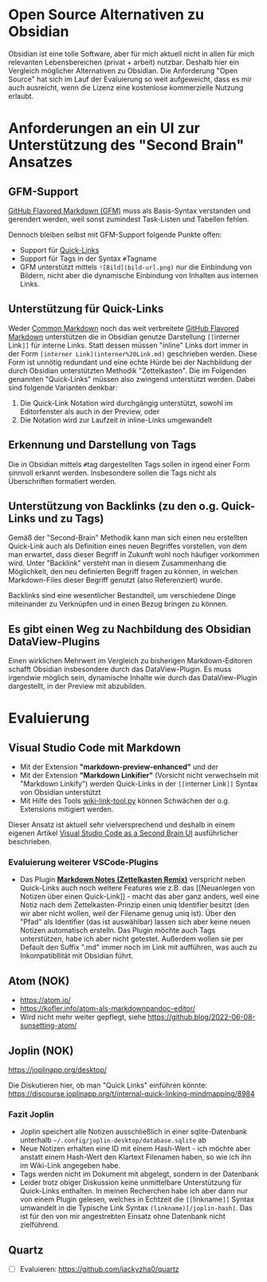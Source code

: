 # Open Source Alternativen zu Obsidian
Obsidian ist eine tolle Software, aber für mich aktuell nicht in allen für mich relevanten Lebensbereichen (privat + arbeit) nutzbar. Deshalb hier ein Vergleich möglicher Alternativen zu Obsidian. Die Anforderung "Open Source" hat sich im Lauf der Evaluierung so weit aufgeweicht, dass es mir auch ausreicht, wenn die Lizenz eine kostenlose kommerzielle Nutzung erlaubt.

# Anforderungen an ein UI zur Unterstützung des "Second Brain" Ansatzes
## GFM-Support
[GitHub Flavored Markdown (GFM)](https://github.github.com/gfm/) muss als Basis-Syntax verstanden und gerendert werden, weil sonst zumindest Task-Listen und Tabellen fehlen.

Dennoch bleiben selbst mit GFM-Support folgende Punkte offen:
* Support für [Quick-Links](#unterstützung-für-quick-links)
* Support für Tags in der Syntax `#`Tagname
* GFM unterstützt mittels `![Bild](bild-url.png)` nur die Einbindung von Bildern, nicht aber die dynamische Einbindung von Inhalten aus internen Links.

## Unterstützung für Quick-Links
Weder [Common Markdown](https://spec.commonmark.org/) noch das weit verbreitete [GitHub Flavored Markdown](https://github.github.com/gfm/) unterstützen die in Obsidian genutze Darstellung `[[`interner Link`]]` für interne Links. Statt dessen müssen "inline" Links dort immer in der Form `[interner Link](interner%20Link.md)` geschrieben werden. Diese Form ist unnötig redundant und eine echte Hürde bei der Nachbildung der durch Obsidian unterstützten Methodik "Zettelkasten". Die im Folgenden genannten "Quick-Links" müssen also zwingend unterstützt werden. Dabei sind folgende Varianten denkbar:

1. Die Quick-Link Notation wird durchgängig unterstützt, sowohl im Editorfenster als auch in der Preview, oder
1. Die Notation wird zur Laufzeit in inline-Links umgewandelt

## Erkennung und Darstellung von Tags
Die in Obsidian mittels `#`tag dargestellten Tags sollen in irgend einer Form sinnvoll erkannt werden. Insbesondere sollen die Tags nicht als Überschriften formatiert werden.

## Unterstützung von Backlinks (zu den o.g. Quick-Links und zu Tags)
Gemäß der "Second-Brain" Methodik kann man sich einen neu erstellten Quick-Link auch als Definition eines neuen Begriffes vorstellen, von dem man erwartet, dass dieser Begriff in Zukunft wohl noch häufiger vorkommen wird. Unter "Backlink" versteht man in diesem Zusammenhang die Möglichkeit, den neu definierten Begriff fragen zu können, in welchen Markdown-Files dieser Begriff genutzt (also Referenziert) wurde.

Backlinks sind eine wesentlicher Bestandteil, um verschiedene Dinge miteinander zu Verknüpfen und in einen Bezug bringen zu können.

## Es gibt einen Weg zu Nachbildung des Obsidian DataView-Plugins
Einen wirklichen Mehrwert im Vergleich zu bisherigen Markdown-Editoren schafft Obsidian insbesondere durch das DataView-Plugin. Es muss irgendwie möglich sein, dynamische Inhalte wie durch das DataView-Plugin dargestellt, in der Preview mit abzubilden.

# Evaluierung

## Visual Studio Code mit Markdown
* Mit der Extension **"markdown-preview-enhanced"** und der
* Mit der Extension **"Markdown Linkifier"** (Vorsicht nicht verwechseln mit "Markdown Linkify") werden Quick-Links in der `[[`interner Link`]]` Syntax von Obsidian unterstützt
* Mit Hilfe des Tools [wiki-link-tool.py](wiki-link-tool.py) können Schwächen der o.g. Extensions mitigiert werden.

Dieser Ansatz ist aktuell sehr vielversprechend und deshalb in einem eigenen Artikel [Visual Studio Code as a Second Brain UI](Visual%20Studio%20Code%20as%20a%20Second%20Brain%20UI.md) ausführlicher beschrieben.

### Evaluierung weiterer VSCode-Plugins
* Das Plugin **[Markdown Notes (Zettelkasten Remix)](https://marketplace.visualstudio.com/items?itemName=maxedmands.vscode-zettel-markdown-notes)** verspricht neben Quick-Links auch noch weitere Features wie z.B. das [[Neuanlegen von Notizen über einen Quick-Link]] - macht das aber ganz anders, weil eine Notiz nach dem Zettelkasten-Prinzip einen uniq Identifier besitzt (den wir aber nicht wollen, weil der Filename genug uniq ist). Über den "Pfad" als Identifier (das ist auswählbar) lassen sich aber keine neuen Notizen automatisch erstelln. Das Plugin möchte auch Tags unterstützen, habe ich aber nicht getestet. Außerdem wollen sie per Default den Suffix ".md" immer noch im Link mit aufführen, was auch zu Inkompatibllität mit Obsidian führt.

## Atom (NOK)
* https://atom.io/
* https://kofler.info/atom-als-markdownpandoc-editor/
* Wird nicht mehr weiter gepflegt, siehe https://github.blog/2022-06-08-sunsetting-atom/

## Joplin (NOK)
https://joplinapp.org/desktop/

Die Diskutieren hier, ob man "Quick Links" einführen könnte: https://discourse.joplinapp.org/t/internal-quick-linking-mindmapping/8984

### Fazit Joplin
* Joplin speichert alle Notizen ausschließlich in einer sqlite-Datenbank unterhalb `~/.config/joplin-desktop/database.sqlite` ab
* Neue Notizen erhalten eine ID mit einem Hash-Wert - ich möchte aber anstatt einem Hash-Wert den Klartext Filenamen haben, so wie ich ihn im Wiki-Link angegeben habe.
* Tags werden nicht im Dokument mit abgelegt, sondern in der Datenbank
* Leider trotz obiger Diskussion keine unmittelbare Unterstützung für Quick-Links enthalten. In meinen Recherchen habe ich aber dann nur von einem Plugin gelesen, welches in Echtzeit die `[[`linkname`]]` Syntax umwandelt in die Typische Link Syntax `(linkname)[/joplin-hash]`. Das ist für den von mir angestrebten Einsatz ohne Datenbank nicht zielführend.

## Quartz
* [ ] Evaluieren: https://github.com/jackyzha0/quartz